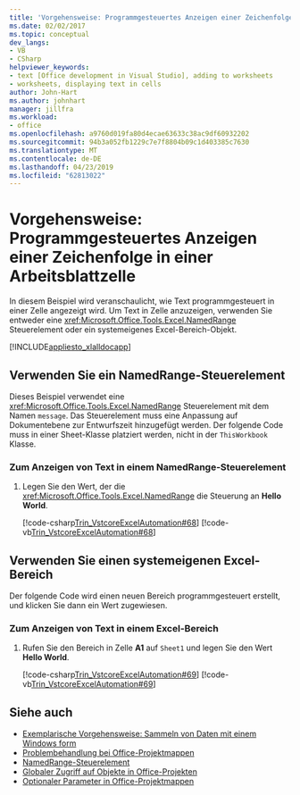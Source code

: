 ```yaml
---
title: 'Vorgehensweise: Programmgesteuertes Anzeigen einer Zeichenfolge in einer Arbeitsblattzelle'
ms.date: 02/02/2017
ms.topic: conceptual
dev_langs:
- VB
- CSharp
helpviewer_keywords:
- text [Office development in Visual Studio], adding to worksheets
- worksheets, displaying text in cells
author: John-Hart
ms.author: johnhart
manager: jillfra
ms.workload:
- office
ms.openlocfilehash: a9760d019fa80d4ecae63633c38ac9df60932202
ms.sourcegitcommit: 94b3a052fb1229c7e7f8804b09c1d403385c7630
ms.translationtype: MT
ms.contentlocale: de-DE
ms.lasthandoff: 04/23/2019
ms.locfileid: "62813022"
---
```

# <a name="how-to-programmatically-display-a-string-in-a-worksheet-cell"></a>Vorgehensweise: Programmgesteuertes Anzeigen einer Zeichenfolge in einer Arbeitsblattzelle
  In diesem Beispiel wird veranschaulicht, wie Text programmgesteuert in einer Zelle angezeigt wird. Um Text in Zelle anzuzeigen, verwenden Sie entweder eine <xref:Microsoft.Office.Tools.Excel.NamedRange> Steuerelement oder ein systemeigenes Excel-Bereich-Objekt.

 [!INCLUDE[appliesto_xlalldocapp](../vsto/includes/appliesto-xlalldocapp-md.md)]

## <a name="use-a-namedrange-control"></a>Verwenden Sie ein NamedRange-Steuerelement
 Dieses Beispiel verwendet eine <xref:Microsoft.Office.Tools.Excel.NamedRange> Steuerelement mit dem Namen `message`. Das Steuerelement muss eine Anpassung auf Dokumentebene zur Entwurfszeit hinzugefügt werden. Der folgende Code muss in einer Sheet-Klasse platziert werden, nicht in der `ThisWorkbook` Klasse.

### <a name="to-display-text-in-a-namedrange-control"></a>Zum Anzeigen von Text in einem NamedRange-Steuerelement

1. Legen Sie den Wert, der die <xref:Microsoft.Office.Tools.Excel.NamedRange> die Steuerung an **Hello World**.

     [!code-csharp[Trin_VstcoreExcelAutomation#68](../vsto/codesnippet/CSharp/Trin_VstcoreExcelAutomationCS/Sheet1.cs#68)]
     [!code-vb[Trin_VstcoreExcelAutomation#68](../vsto/codesnippet/VisualBasic/Trin_VstcoreExcelAutomation/Sheet1.vb#68)]

## <a name="use-a-native-excel-range"></a>Verwenden Sie einen systemeigenen Excel-Bereich
 Der folgende Code wird einen neuen Bereich programmgesteuert erstellt, und klicken Sie dann ein Wert zugewiesen.

### <a name="to-display-text-in-an-excel-range"></a>Zum Anzeigen von Text in einem Excel-Bereich

1. Rufen Sie den Bereich in Zelle **A1** auf `Sheet1` und legen Sie den Wert **Hello World**.

     [!code-csharp[Trin_VstcoreExcelAutomation#69](../vsto/codesnippet/CSharp/Trin_VstcoreExcelAutomationCS/Sheet1.cs#69)]
     [!code-vb[Trin_VstcoreExcelAutomation#69](../vsto/codesnippet/VisualBasic/Trin_VstcoreExcelAutomation/Sheet1.vb#69)]

## <a name="see-also"></a>Siehe auch
- [Exemplarische Vorgehensweise: Sammeln von Daten mit einem Windows form](../vsto/walkthrough-collecting-data-using-a-windows-form.md)
- [Problembehandlung bei Office-Projektmappen](../vsto/troubleshooting-office-solutions.md)
- [NamedRange-Steuerelement](../vsto/namedrange-control.md)
- [Globaler Zugriff auf Objekte in Office-Projekten](../vsto/global-access-to-objects-in-office-projects.md)
- [Optionaler Parameter in Office-Projektmappen](../vsto/optional-parameters-in-office-solutions.md)
